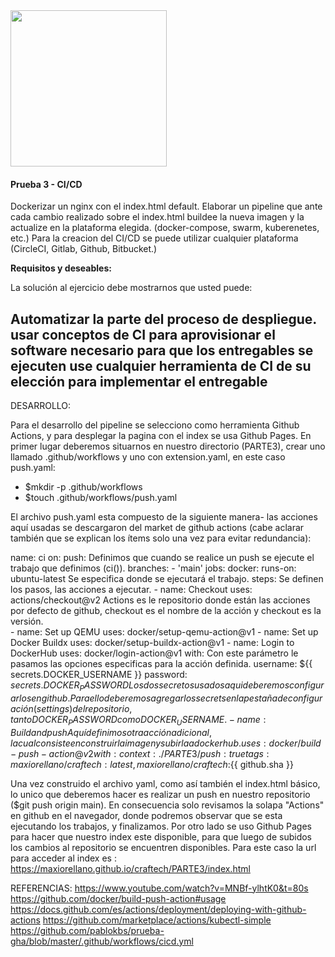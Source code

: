 <img src="https://i.ibb.co/VM5MzBT/craftech-logo3.png=150x" width="250" height="250">

#### Prueba 3 - CI/CD

Dockerizar un nginx con el index.html default.
Elaborar un pipeline que ante cada cambio realizado sobre el index.html buildee la nueva imagen y la actualize en la plataforma elegida. (docker-compose, swarm, kuberenetes, etc.)
Para la creacion del CI/CD se puede utilizar cualquier plataforma (CircleCI, Gitlab, Github, Bitbucket.)

**Requisitos y deseables:**

La solución al ejercicio debe mostrarnos que usted puede: 

Automatizar la parte del proceso de despliegue.
usar conceptos de CI para aprovisionar el software necesario para que los entregables se ejecuten
use cualquier herramienta de CI de su elección para implementar el entregable
-------------------------------------------------
DESARROLLO: 

Para el desarrollo del pipeline se selecciono como herramienta Github Actions, y para desplegar la pagina con el index se usa Github Pages. 
En primer lugar deberemos situarnos en nuestro directorio (PARTE3),  crear uno llamado .github/workflows y uno con extension.yaml, en este caso push.yaml: 
- $mkdir -p .github/workflows
- $touch .github/workflows/push.yaml 

El archivo push.yaml esta compuesto de la siguiente manera- las acciones aquí usadas se descargaron del market de github actions (cabe aclarar también que se explican los ítems solo una vez para evitar redundancia):

name: ci
on:
  push:
            Definimos que cuando se realice un push se ejecute el trabajo que definimos (ci()).
    branches:
      - 'main'
jobs:
  docker:
    runs-on: ubuntu-latest
            Se especifica donde se ejecutará el trabajo.
    steps:
            Se definen los pasos, las acciones a ejecutar.
      -
        name: Checkout
        uses: actions/checkout@v2
            Actions es le repositorio donde están las acciones por defecto de github, checkout es el nombre de la acción y checkout es la versión.            
      -
        name: Set up QEMU
        uses: docker/setup-qemu-action@v1
      -
        name: Set up Docker Buildx
        uses: docker/setup-buildx-action@v1
      -
        name: Login to DockerHub
        uses: docker/login-action@v1
        with:
            Con este parámetro le pasamos las opciones especificas para la acción definida.
          username: ${{ secrets.DOCKER_USERNAME }}
          password: ${{ secrets.DOCKER_PASSWORD }}
                Los dos secretos usados aqui deberemos configurarlos en github. Para ello deberemos agregar los secrets en la pestaña de configuración (settings) del repositorio, tanto DOCKER_PASSWORD como DOCKER_USERNAME.
      -
        name: Build and push
            Aquí definimos otra acción adicional, la cual consiste en construir la imagen y subirla a dockerhub.
        uses: docker/build-push-action@v2
        with:
          context: ./PARTE3/
          push: true
          tags: maxiorellano/craftech:latest, maxiorellano/craftech:${{ github.sha }}

Una vez construido el archivo yaml, como así también el index.html básico, lo unico que deberemos hacer es realizar un push en nuestro repositorio ($git push origin main). En consecuencia solo revisamos la solapa "Actions" en github en el navegador, donde podremos observar que se esta ejecutando los trabajos, y finalizamos.
Por otro lado se uso Github Pages para hacer que nuestro index este disponible, para que luego de subidos los cambios al repositorio se encuentren disponibles. Para este caso la url para acceder al index es : https://maxiorellano.github.io/craftech/PARTE3/index.html

REFERENCIAS:
https://www.youtube.com/watch?v=MNBf-ylhtK0&t=80s
https://github.com/docker/build-push-action#usage
https://docs.github.com/es/actions/deployment/deploying-with-github-actions
https://github.com/marketplace/actions/kubectl-simple
https://github.com/pablokbs/prueba-gha/blob/master/.github/workflows/cicd.yml
